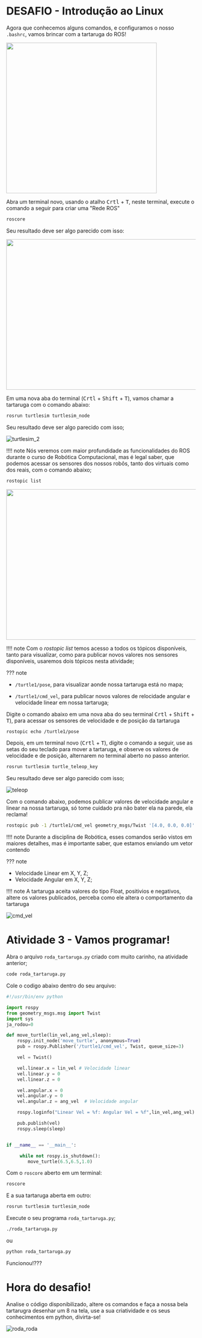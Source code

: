 # DESAFIO - Introdução ao Linux 

Agora que conhecemos alguns comandos, e configuramos o nosso `.bashrc`, vamos brincar com a tartaruga do ROS!

<img src="img/turtlesim.png" width="400" height="400">   


Abra um terminal novo, usando o atalho <kbd>Crtl</kbd> + <kbd>T</kbd>, neste terminal, execute o comando a seguir para criar uma "Rede ROS"

``` bash
roscore
```

Seu resultado deve ser algo parecido com isso:

<img src="img/roscore.png" width="640" height="400">   

Em uma nova aba do terminal (<kbd>Crtl</kbd> + <kbd>Shift</kbd> + <kbd>T</kbd>), vamos chamar a tartaruga com o comando abaixo:

``` bash
rosrun turtlesim turtlesim_node 
```

Seu resultado deve ser algo parecido com isso;

![turtlesim_2](img/turtlesim_2.png)

!!!! note
Nós veremos com maior profundidade as funcionalidades do ROS durante o curso de Robótica Computacional, mas é legal saber, que podemos acessar os sensores dos nossos robôs, tanto dos virtuais como dos reais, com o comando abaixo;

``` bash
rostopic list
```


<img src="img/rostopic_list.png" width="640" height="400">   

!!!! note
Com o *rostopic list* temos acesso a todos os tópicos disponíveis, tanto para visualizar, como para publicar novos valores nos sensores disponíveis, usaremos dois tópicos nesta atividade;

??? note
- `/turtle1/pose`, para visualizar aonde nossa tartaruga está no mapa;

- `/turtle1/cmd_vel`, para publicar novos valores de relocidade angular e velocidade linear em nossa tartaruga;


Digite o comando abaixo em uma nova aba do seu terminal <kbd>Crtl</kbd> + <kbd>Shift</kbd> + <kbd>T</kbd>), para acessar os sensores de velocidade e de posição da tartaruga

``` bash
rostopic echo /turtle1/pose 
```

Depois, em um terminal novo (<kbd>Crtl</kbd> + <kbd>T</kbd>), digite o comando a seguir, use as setas do seu teclado para mover a tartaruga, e observe os valores de velocidade e de posição, alternarem no terminal aberto no passo anterior.

``` bash
rosrun turtlesim turtle_teleop_key 
```

Seu resultado deve ser algo parecido com isso;

![teleop](img/teleop.gif)

Com o comando abaixo, podemos publicar valores de velocidade angular e linear na nossa tartaruga, só tome cuidado pra não bater ela na parede, ela reclama!

``` bash
rostopic pub -1 /turtle1/cmd_vel geometry_msgs/Twist '[4.0, 0.0, 0.0]' '[0.0, 0.0, 0.0]'
```
!!!! note
Durante a disciplina de Robótica, esses comandos serão vistos em maiores detalhes, mas é importante saber, que estamos enviando um vetor contendo

??? note
- Velocidade Linear em X, Y, Z;
- Velocidade Angular em X, Y, Z;

!!!! note
A tartaruga aceita valores do tipo Float, positivios e negativos, altere os valores publicados, perceba como ele altera o comportamento da tartaruga

![cmd_vel](/img/cmd_vel.gif)

# Atividade 3 - Vamos programar!

Abra o arquivo `roda_tartaruga.py` criado com muito carinho, na atividade anterior;

``` bash
code roda_tartaruga.py
```

Cole o codigo abaixo dentro do seu arquivo:

``` python
#!/usr/bin/env python

import rospy
from geometry_msgs.msg import Twist
import sys
ja_rodou=0

def move_turtle(lin_vel,ang_vel,sleep):
    rospy.init_node('move_turtle', anonymous=True)
    pub = rospy.Publisher('/turtle1/cmd_vel', Twist, queue_size=3)

    vel = Twist()       

    vel.linear.x = lin_vel # Velocidade linear
    vel.linear.y = 0
    vel.linear.z = 0

    vel.angular.x = 0
    vel.angular.y = 0
    vel.angular.z = ang_vel  # Velocidade angular

    rospy.loginfo("Linear Vel = %f: Angular Vel = %f",lin_vel,ang_vel)

    pub.publish(vel)
    rospy.sleep(sleep)


if __name__ == '__main__':

     while not rospy.is_shutdown():
        move_turtle(6.5,6.5,1.0)
```

Com o `roscore` aberto em um terminal:

``` bash
roscore
```

E a sua tartaruga aberta em outro:

``` bash
rosrun turtlesim turtlesim_node 
```

Execute o seu programa `roda_tartaruga.py`;

``` bash
./roda_tartaruga.py
```
ou

``` bash
python roda_tartaruga.py
```

Funcionou!???

# Hora do desafio!

Analise o código disponibilizado, altere os comandos e faça a nossa bela tartarugra desenhar um 8 na tela, use a sua criatividade e os seus conhecimentos em python, divirta-se!

![roda_roda](img/roda_roda.gif)

